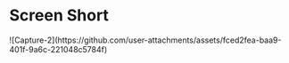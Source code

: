 <h1>Screen Short</h1>
![Capture-2](https://github.com/user-attachments/assets/fced2fea-baa9-401f-9a6c-221048c5784f)

